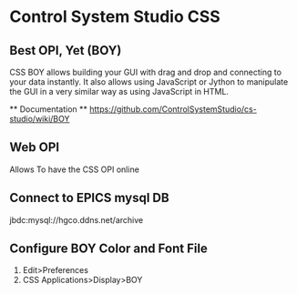 # Control System Studio CSS


## Best OPI, Yet (BOY)
CSS BOY allows building your GUI with drag and drop and connecting to your data instantly. It also allows using JavaScript or Jython to manipulate the GUI in a very similar way as using JavaScript in HTML.

** Documentation ** https://github.com/ControlSystemStudio/cs-studio/wiki/BOY


## Web OPI
Allows To have the CSS OPI online

## Connect to EPICS mysql DB

jbdc:mysql://hgco.ddns.net/archive

## Configure BOY Color and Font File

1. Edit>Preferences
2. CSS Applications>Display>BOY
